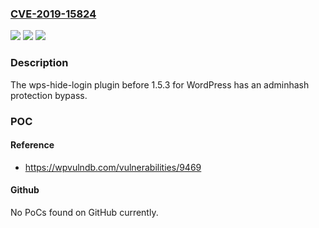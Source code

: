 ### [CVE-2019-15824](https://cve.mitre.org/cgi-bin/cvename.cgi?name=CVE-2019-15824)
![](https://img.shields.io/static/v1?label=Product&message=n%2Fa&color=blue)
![](https://img.shields.io/static/v1?label=Version&message=n%2Fa&color=blue)
![](https://img.shields.io/static/v1?label=Vulnerability&message=n%2Fa&color=brighgreen)

### Description

The wps-hide-login plugin before 1.5.3 for WordPress has an adminhash protection bypass.

### POC

#### Reference
- https://wpvulndb.com/vulnerabilities/9469

#### Github
No PoCs found on GitHub currently.

